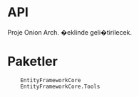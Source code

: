 # API

Proje Onion Arch. �eklinde geli�tirilecek.

# Paketler

        EntityFrameworkCore
        EntityFrameworkCore.Tools